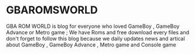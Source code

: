 # GBAROMSWORLD
  GBA ROM WORLD is blog for everyone who loved GameBoy , GameBoy Advance or Metro game ; We have Roms and free download every files and don't forget to follow this blog because we daily updates news and artical about GameBoy , GameBoy Advance , Metro game and Console game
